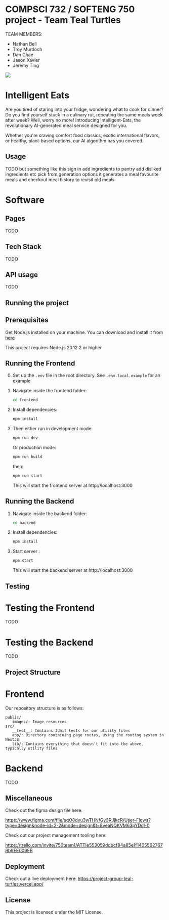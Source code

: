 # COMPSCI 732 / SOFTENG 750 project - Team Teal Turtles

TEAM MEMBERS:

- Nathan Bell
- Troy Murdoch
- Dan Chae
- Jason Xavier
- Jeremy Ting

![](./group-image/Teal%20Turtles.webp)

# Intelligent Eats

Are you tired of staring into your fridge, wondering what to cook for dinner? Do you find yourself stuck in a culinary rut, repeating the same meals week after week? Well, worry no more! Introducing Intelligent-Eats, the revolutionary AI-generated meal service designed for you.

Whether you're craving comfort food classics, exotic international flavors, or healthy, plant-based options, our AI algorithm has you covered.

## Usage

TODO but something like this
sign in
add ingredients to pantry
add disliked ingredients etc
pick from generation options
it generates a meal
favourite meals and checkout meal history to revisit old meals

# Software

## Pages

TODO

## Tech Stack

TODO

## API usage

TODO

## Running the project

## Prerequisites
Get Node.js installed on your machine. You can download and install it from [here](https://nodejs.org/en/download/current)

This project requires Node.js 20.12.2 or higher

## Running the Frontend

0. Set up the `.env` file in the root directory. See `.env.local.example` for an example

1. Navigate inside the frontend folder:
   ```bash
   cd frontend
   ```

2. Install dependencies:

   ```bash
   npm install
   ```

3. Then either run in development mode:

   ```bash
   npm run dev
   ```

   Or production mode:

   ```bash
   npm run build
   ```

   then:

   ```bash
   npm run start
   ```

   This will start the frontend server at http://localhost:3000

## Running the Backend

1. Navigate inside the backend folder:
   ```bash
   cd backend
   ```

2. Install dependencies:

   ```bash
   npm install
   ```

3. Start server :

   ```bash
   npm start
   ```

   This will start the backend server at http://localhost:3000

## Testing

# Testing the Frontend

TODO

# Testing the Backend

TODO

## Project Structure

# Frontend

Our repository structure is as follows:

```
public/
   images/: Image resources
src/
   __test__: Contains JUnit tests for our utility files
   app/: Directory containing page routes, using the routing system in NextJS
   lib/: Contains everything that doesn't fit into the above, typically utility files
```

# Backend

TODO

## Miscellaneous
Check out the figma design file here:

https://www.figma.com/file/sqO8dyu3wTHNfGy3RJjkcR/User-Flows?type=design&node-id=2-2&mode=design&t=8veaNQKVM63pYDdl-0

Check out our project management tooling here:

https://trello.com/invite/750team1/ATTIe553059ddbcf84a85e1f14055027679b9EE006EB


## Deployment
Check out a live deployment here:
https://project-group-teal-turtles.vercel.app/

## License
This project is licensed under the MIT License.

